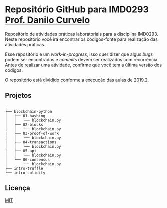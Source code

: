 # Repositório GitHub para IMD0293 [Prof. Danilo Curvelo](https://github.com/danilocurvelo/)

Repositório de atividades práticas laboratoriais para a disciplina IMD0293. Neste repositório você irá encontrar os códigos-fonte para realização das atividades práticas.

Esse repositório é um *work-in-progress*, isso quer dizer que algus *bugs* podem ser encontrados e *commits* devem ser realizados com recorrência. Antes de realizar uma atividade, confirme que você tem a última versão dos códigos.

O repositório está dividido conforme a execução das aulas de 2019.2.

## Projetos

```
.
├── blockchain-python
│   ├── 01-hashing
│   │   └── blockchain.py
│   ├── 02-blocks
│   │   └── blockchain.py
|   ├── 03-proof-of-work
│   │   └── blockchain.py
|   ├── 04-transactions
│   │   └── blockchain.py
|   ├── 05-api
│   │   └── blockchain.py
│   └── 06-consensus
│       └── blockchain.py
├── intro-truffle
└── intro-solidity

```

## Licença
[MIT](https://choosealicense.com/licenses/mit/)
